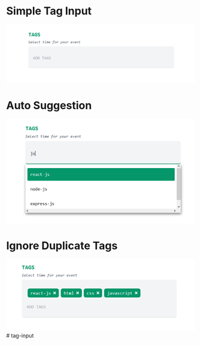 # Simple Tag Input
![alt text](https://raw.githubusercontent.com/DevTeertha/tag-input/main/screenshots/1.PNG)

# Auto Suggestion
![alt text](https://raw.githubusercontent.com/DevTeertha/tag-input/main/screenshots/2.PNG)

# Ignore Duplicate Tags
![alt text](https://raw.githubusercontent.com/DevTeertha/tag-input/main/screenshots/3.PNG)# tag-input
